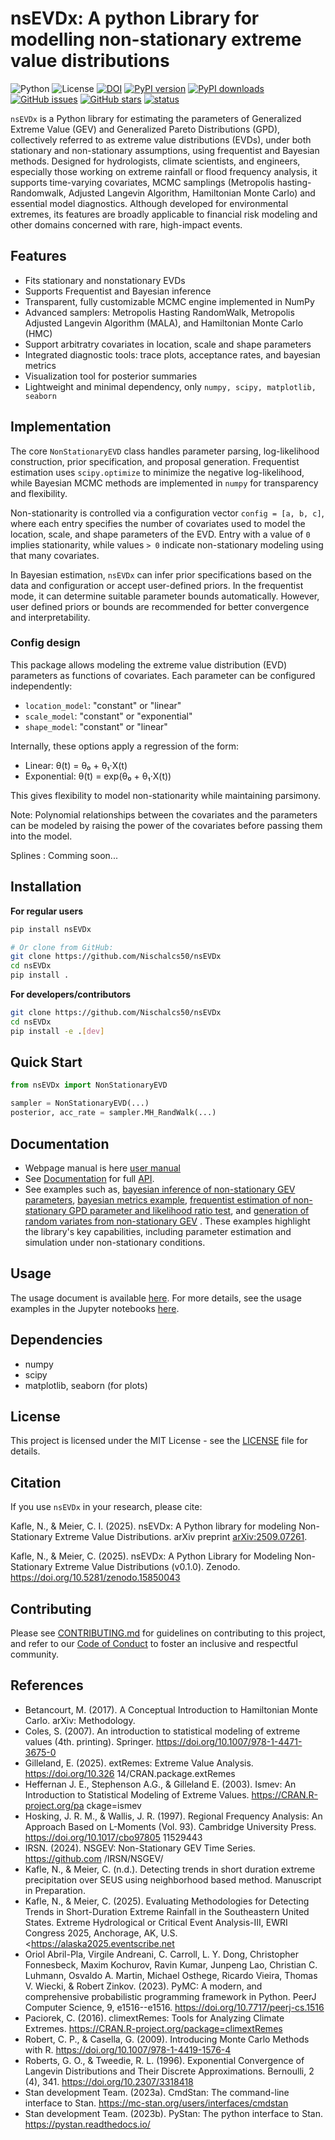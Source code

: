 # nsEVDx: A python Library for modelling non-stationary extreme value distributions

![Python](https://img.shields.io/badge/python-3.9%252B-blue) ![License](https://img.shields.io/badge/license-MIT-green)
[![DOI](https://zenodo.org/badge/DOI/10.5281/zenodo.15850043.svg)](https://doi.org/10.5281/zenodo.15850043)
[![PyPI version](https://img.shields.io/pypi/v/nsEVDx)](https://pypi.org/project/nsEVDx/)
[![PyPI downloads](https://pepy.tech/badge/nsEVDx)](https://pepy.tech/project/nsEVDx)
[![GitHub issues](https://img.shields.io/github/issues/nischalcs50/nsEVDx)](https://github.com/nischalcs50/nsEVDx/issues)
[![GitHub stars](https://img.shields.io/github/stars/nischalcs50/nsEVDx?style=social)](https://github.com/nischalcs50/nsEVDx)
[![status](https://joss.theoj.org/papers/43fd4c5a681f7f4a79879320930678c5/status.svg)](https://joss.theoj.org/papers/43fd4c5a681f7f4a79879320930678c5)

`nsEVDx` is a Python library for estimating the parameters of Generalized Extreme Value (GEV) and Generalized Pareto Distributions (GPD), collectively referred to as extreme value distributions (EVDs), under both stationary and non-stationary assumptions, using frequentist and Bayesian methods. Designed for hydrologists, climate scientists, and engineers, especially those working on extreme rainfall or flood frequency analysis, it supports time-varying covariates, MCMC samplings (Metropolis hasting-Randomwalk, Adjusted Langevin Algorithm, Hamiltonian Monte Carlo) and essential model diagnostics. Although developed for environmental extremes, its features are broadly applicable to financial risk modeling and other domains concerned with rare, high-impact events.

## Features

-   Fits stationary and nonstationary EVDs
-   Supports Frequentist and Bayesian inference
-   Transparent, fully customizable MCMC engine implemented in NumPy
-   Advanced samplers: Metropolis Hasting RandomWalk, Metropolis Adjusted Langevin Algorithm (MALA), and Hamiltonian Monte Carlo (HMC)
-   Support arbitratry covariates in location, scale and shape parameters
-   Integrated diagnostic tools: trace plots, acceptance rates, and bayesian metrics
-   Visualization tool for posterior summaries
-   Lightweight and minimal dependency, only `numpy, scipy, matplotlib, seaborn`

## Implementation

The core `NonStationaryEVD` class handles parameter parsing, log-likelihood construction, prior specification, and proposal generation. Frequentist estimation uses `scipy.optimize` to minimize the negative log-likelihood, while Bayesian MCMC methods are implemented in `numpy` for transparency and flexibility.

Non-stationarity is controlled via a configuration vector `config = [a, b, c]`, where each entry specifies the number of covariates used to model the location, scale, and shape parameters of the EVD. Entry with a value of `0` implies stationarity, while values `> 0` indicate non-stationary modeling using that many covariates.

In Bayesian estimation, `nsEVDx` can infer prior specifications based on the data and configuration or accept user-defined priors. In the frequentist mode, it can determine suitable parameter bounds automatically. However, user defined priors or bounds are recommended for better convergence and interpretability.

### Config design

This package allows modeling the extreme value distribution (EVD) parameters as functions of covariates. Each parameter can be configured independently:

-   `location_model`: "constant" or "linear"
-   `scale_model`: "constant" or "exponential"
-   `shape_model`: "constant" or "linear"

Internally, these options apply a regression of the form:

-   Linear: θ(t) = θ₀ + θ₁·X(t)
-   Exponential: θ(t) = exp(θ₀ + θ₁·X(t))

This gives flexibility to model non-stationarity while maintaining parsimony.


Note: Polynomial relationships between the covariates and the parameters can be modeled by raising the power of the covariates before passing them into the model.

Splines : Comming soon...

## Installation

**For regular users**

``` bash
pip install nsEVDx  

# Or clone from GitHub:
git clone https://github.com/Nischalcs50/nsEVDx
cd nsEVDx
pip install .
```

**For developers/contributors**

``` bash
git clone https://github.com/Nischalcs50/nsEVDx
cd nsEVDx
pip install -e .[dev]
```

## Quick Start

``` python
from nsEVDx import NonStationaryEVD

sampler = NonStationaryEVD(...)
posterior, acc_rate = sampler.MH_RandWalk(...)
```

## Documentation
-   Webpage manual is here [user manual](https://Nischalcs50.github.io/nsEVDx/)
-   See [Documentation](API_docs/) for full [API](API_docs/API.md).
-   See examples such as, [bayesian inference of non-stationary GEV parameters](../examples/example_GEV.ipynb), [bayesian metrics example](../examples/example_bayesian_metrics.ipynb), [frequentist estimation of non-stationary GPD parameter and likelihood ratio test](../examples/example_GPD_frequentist.ipynb), and [generation of random variates from non-stationary GEV](../examples/example_generating_rv_from_nsEVD.ipynb) . These examples highlight the library's key capabilities, including parameter estimation and simulation under non-stationary conditions.

## Usage

The usage document is available [here](docs/usage.md). For more details, see the usage examples in the Jupyter notebooks [here](examples/).

## Dependencies

-   numpy
-   scipy
-   matplotlib, seaborn (for plots)

## License

This project is licensed under the MIT License - see the [LICENSE](LICENSE) file for details.

## Citation

If you use `nsEVDx` in your research, please cite:

Kafle, N., & Meier, C. I. (2025). nsEVDx: A Python library for modeling Non-Stationary Extreme Value Distributions. arXiv preprint [arXiv:2509.07261](https://arxiv.org/abs/2509.07261).

Kafle, N., & Meier, C. (2025). nsEVDx: A Python Library for Modeling Non-Stationary Extreme Value Distributions (v0.1.0). Zenodo. https://doi.org/10.5281/zenodo.15850043

## Contributing

Please see [CONTRIBUTING.md](CONTRIBUTING.md) for guidelines on contributing to this project, and refer to our [Code of Conduct](CODE_OF_CONDUCT.md) to foster an inclusive and respectful community.

## References

-   Betancourt, M. (2017). A Conceptual Introduction to Hamiltonian Monte Carlo. arXiv: Methodology.
-    Coles, S. (2007). An introduction to statistical modeling of extreme values (4th. printing). Springer. <https://doi.org/10.1007/978-1-4471-3675-0>
-   Gilleland, E. (2025). extRemes: Extreme Value Analysis. <https://doi.org/10.326> 14/CRAN.package.extRemes
-   Heffernan J. E., Stephenson A.G., & Gilleland E. (2003). Ismev: An Introduction to Statistical Modeling of Extreme Values. <https://CRAN.R-project.org/pa> ckage=ismev
-   Hosking, J. R. M., & Wallis, J. R. (1997). Regional Frequency Analysis: An Approach Based on L-Moments (Vol. 93). Cambridge University Press. <https://doi.org/10.1017/cbo97805> 11529443
-   IRSN. (2024). NSGEV: Non-Stationary GEV Time Series. <https://github.com> /IRSN/NSGEV/
-   Kafle, N., & Meier, C. (n.d.). Detecting trends in short duration extreme precipitation over SEUS using neighborhood based method. Manuscript in Preparation.
-   Kafle, N., & Meier, C. (2025). Evaluating Methodologies for Detecting Trends in Short-Duration Extreme Rainfall in the Southeastern United States. Extreme Hydrological or Critical Event Analysis-III, EWRI Congress 2025, Anchorage, AK, U.S. <https://alaska2025.eventscribe.net
-   Oriol Abril-Pla, Virgile Andreani, C. Carroll, L. Y. Dong, Christopher Fonnesbeck, Maxim Kochurov, Ravin Kumar, Junpeng Lao, Christian C. Luhmann, Osvaldo A. Martin, Michael Osthege, Ricardo Vieira, Thomas V. Wiecki, & Robert Zinkov. (2023). PyMC: A modern, and comprehensive probabilistic programming framework in Python. PeerJ Computer Science, 9, e1516--e1516. <https://doi.org/10.7717/peerj-cs.1516>
-   Paciorek, C. (2016). climextRemes: Tools for Analyzing Climate Extremes. <https://CRAN.R-project.org/package=climextRemes>
-   Robert, C. P., & Casella, G. (2009). Introducing Monte Carlo Methods with R. <https://doi.org/10.1007/978-1-4419-1576-4>
-   Roberts, G. O., & Tweedie, R. L. (1996). Exponential Convergence of Langevin Distributions and Their Discrete Approximations. Bernoulli, 2 (4), 341. <https://doi.org/10.2307/3318418>
-   Stan development Team. (2023a). CmdStan: The command-line interface to Stan. <https://mc-stan.org/users/interfaces/cmdstan>
-   Stan development Team. (2023b). PyStan: The python interface to Stan. <https://pystan.readthedocs.io/>
